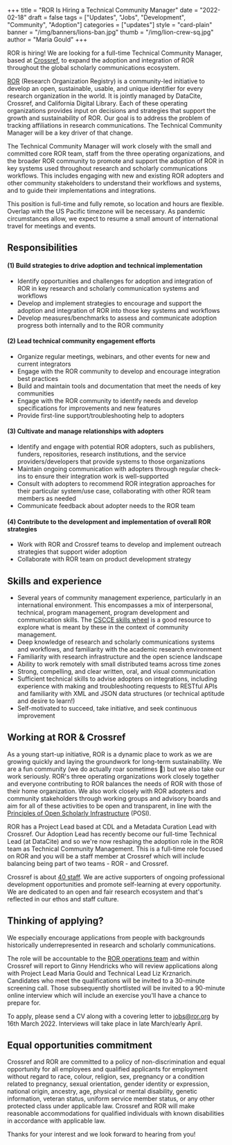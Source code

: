 +++
title = "ROR Is Hiring a Technical Community Manager"
date = "2022-02-18"
draft = false
tags = ["Updates", "Jobs", "Development", "Community", "Adoption"]
categories = ["updates"]
style = "card-plain"
banner = "/img/banners/lions-ban.jpg"
thumb = "/img/lion-crew-sq.jpg"
author = "Maria Gould"
+++

ROR is hiring! We are looking for a full-time Technical Community Manager, based at [Crossref](https://crossref.org), to expand the adoption and integration of ROR throughout the global scholarly communications ecosystem.

[ROR](https://ror.org) (Research Organization Registry) is a community-led initiative to develop an open, sustainable, usable, and unique identifier for every research organization in the world. It is jointly managed by DataCite, Crossref, and California Digital Library. Each of these operating organizations provides input on decisions and strategies that support the growth and sustainability of ROR. Our goal is to address the problem of tracking affiliations in research communications. The Technical Community Manager will be a key driver of that change.

The Technical Community Manager will work closely with the small and committed core ROR team, staff from the three operating organizations, and the broader ROR community to promote and support the adoption of ROR in key systems used throughout research and scholarly communications workflows. This includes engaging with new and existing ROR adopters and other community stakeholders to understand their workflows and systems, and to guide their implementations and integrations.

This position is full-time and fully remote, so location and hours are flexible. Overlap with the US Pacific timezone will be necessary. As pandemic circumstances allow, we expect to resume a small amount of international travel for meetings and events.

## **Responsibilities**

#### **(1) Build strategies to drive adoption and technical implementation**

-   Identify opportunities and challenges for adoption and integration of ROR in key research and scholarly communication systems and workflows
-   Develop and implement strategies to encourage and support the adoption and integration of ROR into those key systems and workflows
-   Develop measures/benchmarks to assess and communicate adoption progress both internally and to the ROR community

#### **(2) Lead technical community engagement efforts**

-   Organize regular meetings, webinars, and other events for new and current integrators
-   Engage with the ROR community to develop and encourage integration best practices
-   Build and maintain tools and documentation that meet the needs of key communities
-   Engage with the ROR community to identify needs and develop specifications for improvements and new features
-   Provide first-line support/troubleshooting help to adopters

#### **(3) Cultivate and manage relationships with adopters**

-   Identify and engage with potential ROR adopters, such as publishers, funders, repositories, research institutions, and the service providers/developers that provide systems to those organizations
-   Maintain ongoing communication with adopters through regular check-ins to ensure their integration work is well-supported
-   Consult with adopters to recommend ROR integration approaches for their particular system/use case, collaborating with other ROR team members as needed
-   Communicate feedback about adopter needs to the ROR team

#### **(4) Contribute to the development and implementation of overall ROR strategies**

-   Work with ROR and Crossref teams to develop and implement outreach strategies that support wider adoption
-   Collaborate with ROR team on product development strategy

## **Skills and experience**

-   Several years of community management experience, particularly in an international environment. This encompasses a mix of interpersonal, technical, program management, program development and communication skills. The [CSCCE skills wheel](https://doi.org/10.5281/zenodo.4437294) is a good resource to explore what is meant by these in the context of community management.
-   Deep knowledge of research and scholarly communications systems and workflows, and familiarity with the academic research environment 
-   Familiarity with research infrastructure and the open science landscape 
-   Ability to work remotely with small distributed teams across time zones
-   Strong, compelling, and clear written, oral, and visual communication
-   Sufficient technical skills to advise adopters on integrations, including experience with making and troubleshooting requests to RESTful APIs and familiarity with XML and JSON data structures (or technical aptitude and desire to learn!)
-   Self-motivated to succeed, take initiative, and seek continuous improvement

## **Working at ROR & Crossref**

As a young start-up initiative, ROR is a dynamic place to work as we are growing quickly and laying the groundwork for long-term sustainability. We are a fun community (we do actually roar sometimes 🦁) but we also take our work seriously. ROR's three operating organizations work closely together and everyone contributing to ROR balances the needs of ROR with those of their home organization. We also work closely with ROR adopters and community stakeholders through working groups and advisory boards and aim for all of these activities to be open and transparent, in line with the [Principles of Open Scholarly Infrastructure](https://principlesofopenscholarlyinfrastructure.org) (POSI).

ROR has a Project Lead based at CDL and a Metadata Curation Lead with Crossref. Our Adoption Lead has recently become our full-time Technical Lead (at DataCite) and so we're now reshaping the adoption role in the ROR team as Technical Community Management. This is a full-time role focused on ROR and you will be a staff member at Crossref which will include balancing being part of two teams - ROR - and Crossref.

Crossref is about [40 staff](https://www.crossref.org/people). We are active supporters of ongoing professional development opportunities and promote self-learning at every opportunity. We are dedicated to an open and fair research ecosystem and that's reflected in our ethos and staff culture. 

## **Thinking of applying?**

We especially encourage applications from people with backgrounds historically underrepresented in research and scholarly communications.

The role will be accountable to the [ROR operations team](https://ror.org/governance/) and within Crossref will report to Ginny Hendricks who will review applications along with Project Lead Maria Gould and Technical Lead Liz Krznarich. Candidates who meet the qualifications will be invited to a 30-minute screening call. Those subsequently shortlisted will be invited to a 90-minute online interview which will include an exercise you'll have a chance to prepare for.

To apply, please send a CV along with a covering letter to <jobs@ror.org> by 16th March 2022. Interviews will take place in late March/early April. 

## **Equal opportunities commitment**

Crossref and ROR are committed to a policy of non-discrimination and equal opportunity for all employees and qualified applicants for employment without regard to race, colour, religion, sex, pregnancy or a condition related to pregnancy, sexual orientation, gender identity or expression, national origin, ancestry, age, physical or mental disability, genetic information, veteran status, uniform service member status, or any other protected class under applicable law. Crossref and ROR will make reasonable accommodations for qualified individuals with known disabilities in accordance with applicable law.

Thanks for your interest and we look forward to hearing from you!
